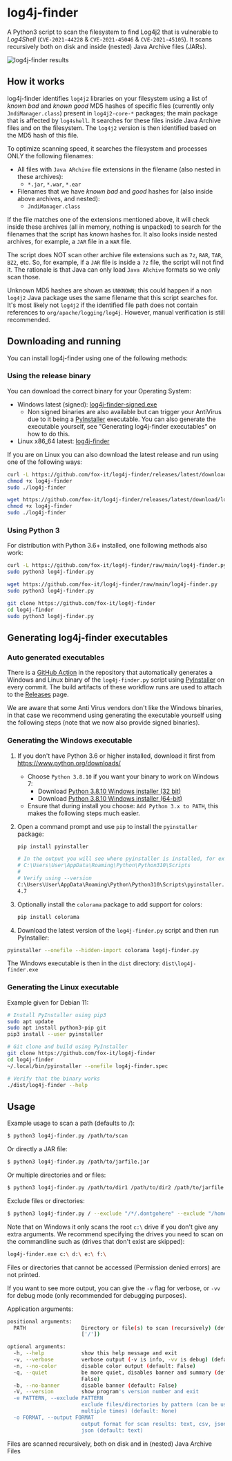 # log4j-finder

A Python3 script to scan the filesystem to find Log4j2 that is vulnerable to _Log4Shell_ (`CVE-2021-44228` & `CVE-2021-45046` & `CVE-2021-45105`). 
It scans recursively both on disk and inside (nested) Java Archive files (JARs).

![log4j-finder results](screenshot.png?raw=true "Output of log4j-finder")

## How it works

log4j-finder identifies `log4j2` libraries on your filesystem using a list of *known bad* and *known good* MD5 hashes of specific files (currently only `JndiManager.class`) present in `log4j2-core-*` packages; the main package that is affected by `log4shell`. It searches for these files inside Java Archive files and on the filesystem. The `log4j2` version is then identified based on the MD5 hash of this file.

To optimize scanning speed, it searches the filesystem and processes ONLY the following filenames:

 * All files with `Java ARchive` file extensions in the filename (also nested in these archives):
    *  `*.jar`, `*.war`, `*.ear`
 * Filenames that we have *known bad* and *good* hashes for (also inside above archives, and nested):
    *  `JndiManager.class`

If the file matches one of the extensions mentioned above, it will check inside these archives (all in memory, nothing is unpacked) to search for the filenames that the script has *known* hashes for. It also looks inside nested archives, for example, a `JAR` file in a `WAR` file.

The script does NOT scan other archive file extensions such as `7z`, `RAR`, `TAR`, `BZ2`, etc. So, for example, if a `JAR` file is inside a `7z` file, the script will not find it. The rationale is that Java can only load `Java ARchive` formats so we only scan those.

Unknown MD5 hashes are shown as `UNKNOWN`; this could happen if a non `log4j2` Java package uses the same filename that this script searches for.
It's most likely not `log4j2` if the identified file path does not contain references to `org/apache/logging/log4j`. However, manual verification is still recommended.

## Downloading and running

You can install log4j-finder using one of the following methods:

### Using the release binary

You can download the correct binary for your Operating System:

 * Windows latest (signed): [log4j-finder-signed.exe](https://github.com/fox-it/log4j-finder/releases/latest/download/log4j-finder-signed.exe)
   * Non signed binaries are also available but can trigger your AntiVirus due to it being a [PyInstaller](https://pyinstaller.readthedocs.io/en/stable/) executable. You can also generate the executable yourself, see "Generating log4j-finder executables" on how to do this.
 * Linux x86_64 latest: [log4j-finder](https://github.com/fox-it/log4j-finder/releases/latest/download/log4j-finder)

If you are on Linux you can also download the latest release and run using one of the following ways:

```bash
curl -L https://github.com/fox-it/log4j-finder/releases/latest/download/log4j-finder -o log4j-finder
chmod +x log4j-finder
sudo ./log4j-finder
```

```bash
wget https://github.com/fox-it/log4j-finder/releases/latest/download/log4j-finder -O log4j-finder
chmod +x log4j-finder
sudo ./log4j-finder
```

### Using Python 3

For distribution with Python 3.6+ installed, one following methods also work:

```bash
curl -L https://github.com/fox-it/log4j-finder/raw/main/log4j-finder.py -o log4j-finder.py
sudo python3 log4j-finder.py
```

```bash
wget https://github.com/fox-it/log4j-finder/raw/main/log4j-finder.py
sudo python3 log4j-finder.py
```

```bash
git clone https://github.com/fox-it/log4j-finder
cd log4j-finder
sudo python3 log4j-finder.py
```

## Generating log4j-finder executables

### Auto generated executables

There is a [GitHub Action](https://github.com/fox-it/log4j-finder/blob/main/.github/workflows/pyinstaller.yaml) in the repository that automatically generates a Windows and Linux binary of the `log4j-finder.py` script using  [PyInstaller](https://pyinstaller.readthedocs.io/en/stable/) on every commit. The build artifacts of these workflow runs are used to attach to the [Releases](https://github.com/fox-it/log4j-finder/releases/) page.

We are aware that some Anti Virus vendors don't like the Windows binaries, in that case we recommend using generating the executable yourself using the following steps (note that we now also provide signed binaries).

### Generating the Windows executable

1. If you don't have Python 3.6 or higher installed, download it first from https://www.python.org/downloads/

   * Choose `Python 3.8.10` if you want your binary to work on Windows 7:
     * Download [Python 3.8.10 Windows installer (32 bit)](https://www.python.org/ftp/python/3.8.10/python-3.8.10.exe)
     * Download [Python 3.8.10 Windows installer (64-bit)](https://www.python.org/ftp/python/3.8.10/python-3.8.10-amd64.exe)
   * Ensure that during install you choose: `Add Python 3.x to PATH`, this makes the following steps much easier.

2. Open a command prompt and use `pip` to install the `pyinstaller` package:

   ```bash
   pip install pyinstaller
   
   # In the output you will see where pyinstaller is installed, for example:
   # C:\Users\User\AppData\Roaming\Python\Python310\Scripts
   #
   # Verify using --version
   C:\Users\User\AppData\Roaming\Python\Python310\Scripts\pyinstaller.exe --version
   4.7
   ```
3. Optionally install the `colorama` package to add support for colors:

   ```bash
   pip install colorama
   ```

3.  Download the latest version of the `log4j-finder.py` script and then run PyInstaller:

   ```bash
   pyinstaller --onefile --hidden-import colorama log4j-finder.py
   ```

The Windows executable is then in the `dist` directory: `dist\log4j-finder.exe`

### Generating the Linux executable

Example given for Debian 11:

```bash
# Install PyInstaller using pip3
sudo apt update
sudo apt install python3-pip git
pip3 install --user pyinstaller

# Git clone and build using PyInstaller
git clone https://github.com/fox-it/log4j-finder
cd log4j-finder
~/.local/bin/pyinstaller --onefile log4j-finder.spec

# Verify that the binary works
./dist/log4j-finder --help
```

## Usage

Example usage to scan a path (defaults to /):
```bash
$ python3 log4j-finder.py /path/to/scan
```

Or directly a JAR file:
```bash
$ python3 log4j-finder.py /path/to/jarfile.jar
```

Or multiple directories and or files:
```bash
$ python3 log4j-finder.py /path/to/dir1 /path/to/dir2 /path/to/jarfile.jar
```

Exclude files or directories:
```bash
$ python3 log4j-finder.py / --exclude "/*/.dontgohere" --exclude "/home/user/*.war"
```

Note that on Windows it only scans the root `c:\` drive if you don't give any extra arguments.
We recommend specifying the drives you need to scan on the commandline such as (drives that don't exist are skipped):

```bash
log4j-finder.exe c:\ d:\ e:\ f:\
```

Files or directories that cannot be accessed (Permission denied errors) are not printed.

If you want to see more output, you can give the `-v` flag for verbose, or `-vv` for debug mode (only recommended for debugging purposes).

Application arguments:
```bash
positional arguments:
  PATH                  Directory or file(s) to scan (recursively) (default:
                        ['/'])

optional arguments:
  -h, --help            show this help message and exit
  -v, --verbose         verbose output (-v is info, -vv is debug) (default: 0)
  -n, --no-color        disable color output (default: False)
  -q, --quiet           be more quiet, disables banner and summary (default:
                        False)
  -b, --no-banner       disable banner (default: False)
  -V, --version         show program's version number and exit
  -e PATTERN, --exclude PATTERN
                        exclude files/directories by pattern (can be used
                        multiple times) (default: None)
  -o FORMAT, --output FORMAT
                        output format for scan results: text, csv, json_event,
                        json (default: text)
```
Files are scanned recursively, both on disk and in (nested) Java Archive Files
